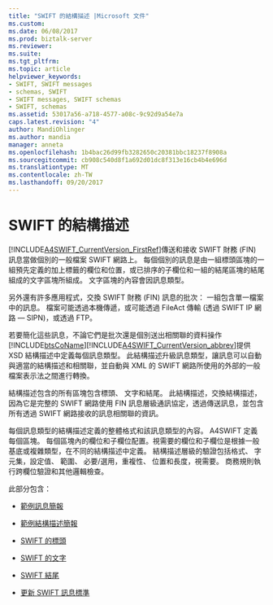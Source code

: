 ```yaml
---
title: "SWIFT 的結構描述 |Microsoft 文件"
ms.custom: 
ms.date: 06/08/2017
ms.prod: biztalk-server
ms.reviewer: 
ms.suite: 
ms.tgt_pltfrm: 
ms.topic: article
helpviewer_keywords:
- SWIFT, SWIFT messages
- schemas, SWIFT
- SWIFT messages, SWIFT schemas
- SWIFT, schemas
ms.assetid: 53017a56-a718-4577-a08c-9c92d9a54e7a
caps.latest.revision: "4"
author: MandiOhlinger
ms.author: mandia
manager: anneta
ms.openlocfilehash: 1b4bac26d99fb3282650c20381bbc18237f8908a
ms.sourcegitcommit: cb908c540d8f1a692d01dc8f313e16cb4b4e696d
ms.translationtype: MT
ms.contentlocale: zh-TW
ms.lasthandoff: 09/20/2017
---
```

# <a name="swift-schemas"></a>SWIFT 的結構描述
[!INCLUDE[A4SWIFT_CurrentVersion_FirstRef](../../includes/a4swift-currentversion-firstref-md.md)]傳送和接收 SWIFT 財務 (FIN) 訊息當做個別的一般檔案 SWIFT 網路上。 每個個別的訊息是由一組標頭區塊的一組預先定義的加上標籤的欄位和位置，或已排序的子欄位和一組的結尾區塊的結尾組成的文字區塊所組成。 文字區塊的內容會因訊息類型。  
  
 另外還有許多應用程式，交換 SWIFT 財務 (FIN) 訊息的批次： 一組包含單一檔案中的訊息。 檔案可能透過本機傳遞，或可能透過 FileAct 傳輸 (透過 SWIFT IP 網路 — SIPN)，或透過 FTP。  
  
 若要簡化這些訊息，不論它們是批次還是個別送出相關聯的資料操作[!INCLUDE[btsCoName](../../includes/btsconame-md.md)][!INCLUDE[A4SWIFT_CurrentVersion_abbrev](../../includes/a4swift-currentversion-abbrev-md.md)]提供 XSD 結構描述中定義每個訊息類型。 此結構描述升級訊息類型，讓訊息可以自動與適當的結構描述和相關聯，並自動與 XML 的 SWIFT 網路所使用的外部的一般檔案表示法之間進行轉換。  
  
 結構描述包含的所有區塊包含標頭、 文字和結尾。 此結構描述，交換結構描述，因為它是完整的 SWIFT 網路使用 FIN 訊息層級通訊協定，透過傳送訊息，並包含所有透過 SWIFT 網路接收的訊息相關聯的資訊。  
  
 每個訊息類型的結構描述定義的整體格式和該訊息類型的內容。 A4SWIFT 定義每個區塊。 每個區塊內的欄位和子欄位配置。視需要的欄位和子欄位是根據一般基底或複雜類型，在不同的結構描述中定義。 結構描述層級的驗證包括格式、 字元集，設定值、 範圍、 必要/選用，重複性、 位置和長度，視需要。 商務規則執行跨欄位驗證和其他邏輯檢查。  
  
 此部分包含：  
  
-   [範例訊息簡報](../../adapters-and-accelerators/accelerator-swift/sample-message-presentation.md)  
  
-   [範例結構描述簡報](../../adapters-and-accelerators/accelerator-swift/sample-schema-presentation.md)  
  
-   [SWIFT 的標頭](../../adapters-and-accelerators/accelerator-swift/swift-headers.md)  
  
-   [SWIFT 的文字](../../adapters-and-accelerators/accelerator-swift/swift-text.md)  
  
-   [SWIFT 結尾](../../adapters-and-accelerators/accelerator-swift/swift-trailers.md)  
  
-   [更新 SWIFT 訊息標準](../../adapters-and-accelerators/accelerator-swift/updating-swift-messaging-standards.md)